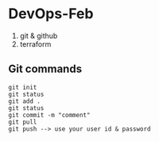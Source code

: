 # DevOps-Feb
1. git & github
2. terraform


## Git commands
```
git init
git status
git add .
git status
git commit -m "comment"
git pull
git push --> use your user id & password

```
